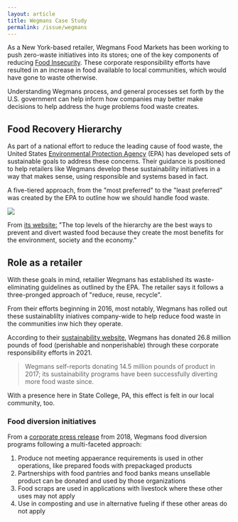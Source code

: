 ```yaml
---
layout: article
title: Wegmans Case Study
permalink: /issue/wegmans
---
```


As a New York-based retailer, Wegmans Food Markets has been working to push zero-waste initiatives into its stores; one of the key components of reducing [Food Insecurity](https://lukeapie.github.io/creating-change/issue). These corporate responsibility efforts have resulted in an increase in food available to local communities, which would have gone to waste otherwise. 

Understanding Wegmans process, and general processes set forth by the U.S. government can help inform how companies may better make decisions to help address the huge problems food waste creates.

## Food Recovery Hierarchy
As part of a national effort to reduce the leading cause of food waste, the United States [Environmental Protection Agency](https://epa.gov) (EPA) has developed sets of sustainable goals to address these concerns. Their guidance is positioned to help retailers like Wegmans develop these sustainability initiatives in a way that makes sense, using responsible and systems based in fact.

A five-tiered approach, from the "most preferred" to the "least preferred" was created by the EPA to outline how we should handle food waste. 

<div class="grid">
  <div class="cell cell--3">
  	<img src="https://lukeapie.github.io/creating-change/assets/images/food-recovery-epa.jpg">
  </div>
  <div class="cell cell--6">
  	<p>From <a href="https://www.epa.gov/sustainable-management-food/food-recovery-hierarchy">its website:</a> "The top levels of the hierarchy are the best ways to prevent and divert wasted food because they create the most benefits for the environment, society and the economy."</p>
  </div>
</div>

## Role as a retailer
With these goals in mind, retailier Wegmans has established its waste-eliminating guidelines as outlined by the EPA. The retailer says it follows a three-pronged approach of "reduce, reuse, recycle". 

From their efforts beginning in 2016, most notably, Wegmans has rolled out these sustainablilty iniatives company-wide to help reduce food waste in the communities inw hich they operate.

According to their [sustainability website](https://www.wegmans.com/values-in-action/sustainability-at-wegmans/), Wegmans has donated 26.8 million pounds of food (perishable and nonperishable) through these corporate responsibility efforts in 2021.

> Wegmans self-reports donating 14.5 million pounds of product in 2017; its sustainability programs have been successfully diverting more food waste since.

With a presence here in State College, PA, this effect is felt in our local community, too. 

### Food diversion initiatives
From a [corporate press release](https://www.wegmans.com/news-media/press-releases/at-wegmans-reducing-waste-is-a-win-for-the-community-environment-and-the-company/) from 2018, Wegmans food diversion programs following a multi-faceted approach:
1. Produce not meeting appaerance requirements is used in other operations, like prepared foods with prepackaged products
2. Partnerships with food pantries and food banks means unsellable product can be donated and used by those organizations
3. Food scraps are used in applications with livestock where these other uses may not apply
4. Use in composting and use in alternative fueling if these other areas do not apply